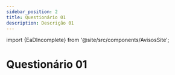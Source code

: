 ```yaml
---
sidebar_position: 2
title: Questionário 01
description: Descrição 01
---
```


import {EaDIncomplete} from '@site/src/components/AvisosSite';

# Questionário 01

<EaDIncomplete />